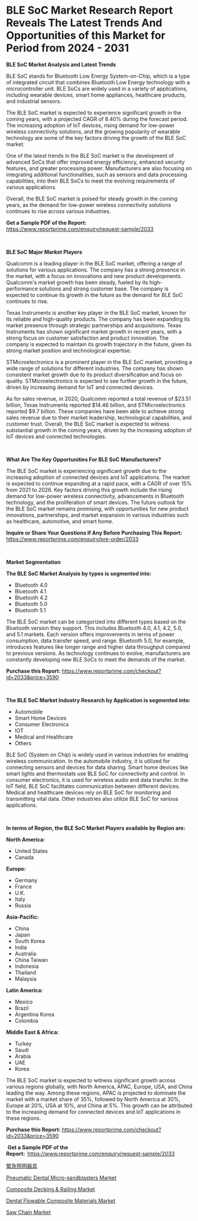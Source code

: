 <p><h1>BLE SoC Market Research Report Reveals The Latest Trends And Opportunities of this Market for Period from 2024 - 2031</h1></p><p><strong>BLE SoC Market Analysis and Latest Trends</strong></p>
<p><p>BLE SoC stands for Bluetooth Low Energy System-on-Chip, which is a type of integrated circuit that combines Bluetooth Low Energy technology with a microcontroller unit. BLE SoCs are widely used in a variety of applications, including wearable devices, smart home appliances, healthcare products, and industrial sensors.</p><p>The BLE SoC market is expected to experience significant growth in the coming years, with a projected CAGR of 8.40% during the forecast period. The increasing adoption of IoT devices, rising demand for low-power wireless connectivity solutions, and the growing popularity of wearable technology are some of the key factors driving the growth of the BLE SoC market.</p><p>One of the latest trends in the BLE SoC market is the development of advanced SoCs that offer improved energy efficiency, enhanced security features, and greater processing power. Manufacturers are also focusing on integrating additional functionalities, such as sensors and data processing capabilities, into their BLE SoCs to meet the evolving requirements of various applications.</p><p>Overall, the BLE SoC market is poised for steady growth in the coming years, as the demand for low-power wireless connectivity solutions continues to rise across various industries.</p></p>
<p><strong>Get a Sample PDF of the Report:&nbsp;</strong> <a href="https://www.reportprime.com/enquiry/request-sample/2033">https://www.reportprime.com/enquiry/request-sample/2033</a></p>
<p>&nbsp;</p>
<p><strong>BLE SoC Major Market Players</strong></p>
<p><p>Qualcomm is a leading player in the BLE SoC market, offering a range of solutions for various applications. The company has a strong presence in the market, with a focus on innovations and new product developments. Qualcomm's market growth has been steady, fueled by its high-performance solutions and strong customer base. The company is expected to continue its growth in the future as the demand for BLE SoC continues to rise.</p><p>Texas Instruments is another key player in the BLE SoC market, known for its reliable and high-quality products. The company has been expanding its market presence through strategic partnerships and acquisitions. Texas Instruments has shown significant market growth in recent years, with a strong focus on customer satisfaction and product innovation. The company is expected to maintain its growth trajectory in the future, given its strong market position and technological expertise.</p><p>STMicroelectronics is a prominent player in the BLE SoC market, providing a wide range of solutions for different industries. The company has shown consistent market growth due to its product diversification and focus on quality. STMicroelectronics is expected to see further growth in the future, driven by increasing demand for IoT and connected devices.</p><p>As for sales revenue, in 2020, Qualcomm reported a total revenue of $23.51 billion, Texas Instruments reported $14.46 billion, and STMicroelectronics reported $9.7 billion. These companies have been able to achieve strong sales revenue due to their market leadership, technological capabilities, and customer trust. Overall, the BLE SoC market is expected to witness substantial growth in the coming years, driven by the increasing adoption of IoT devices and connected technologies.</p></p>
<p>&nbsp;</p>
<p><strong>What Are The Key Opportunities For BLE SoC Manufacturers?</strong></p>
<p><p>The BLE SoC market is experiencing significant growth due to the increasing adoption of connected devices and IoT applications. The market is expected to continue expanding at a rapid pace, with a CAGR of over 15% from 2021 to 2026. Key factors driving this growth include the rising demand for low-power wireless connectivity, advancements in Bluetooth technology, and the proliferation of smart devices. The future outlook for the BLE SoC market remains promising, with opportunities for new product innovations, partnerships, and market expansion in various industries such as healthcare, automotive, and smart home.</p></p>
<p><strong>Inquire or Share Your Questions If Any Before Purchasing This Report:</strong> <a href="https://www.reportprime.com/enquiry/pre-order/2033">https://www.reportprime.com/enquiry/pre-order/2033</a></p>
<p>&nbsp;</p>
<p><strong>Market Segmentation</strong></p>
<p><strong>The BLE SoC Market Analysis by types is segmented into:</strong></p>
<p><ul><li>Bluetooth 4.0</li><li>Bluetooth 4.1</li><li>Bluetooth 4.2</li><li>Bluetooth 5.0</li><li>Bluetooth 5.1</li></ul></p>
<p><p>The BLE SoC market can be categorized into different types based on the Bluetooth version they support. This includes Bluetooth 4.0, 4.1, 4.2, 5.0, and 5.1 markets. Each version offers improvements in terms of power consumption, data transfer speed, and range. Bluetooth 5.0, for example, introduces features like longer range and higher data throughput compared to previous versions. As technology continues to evolve, manufacturers are constantly developing new BLE SoCs to meet the demands of the market.</p></p>
<p><strong>Purchase this Report:&nbsp;</strong><a href="https://www.reportprime.com/checkout?id=2033&price=3590">https://www.reportprime.com/checkout?id=2033&price=3590</a></p>
<p>&nbsp;</p>
<p><strong>The BLE SoC Market Industry Research by Application is segmented into:</strong></p>
<p><ul><li>Automobile</li><li>Smart Home Devices</li><li>Consumer Electronics</li><li>IOT</li><li>Medical and Healthcare</li><li>Others</li></ul></p>
<p><p>BLE SoC (System on Chip) is widely used in various industries for enabling wireless communication. In the automobile industry, it is utilized for connecting sensors and devices for data sharing. Smart home devices like smart lights and thermostats use BLE SoC for connectivity and control. In consumer electronics, it is used for wireless audio and data transfer. In the IoT field, BLE SoC facilitates communication between different devices. Medical and healthcare devices rely on BLE SoC for monitoring and transmitting vital data. Other industries also utilize BLE SoC for various applications.</p></p>
<p>&nbsp;</p>
<p><strong>In terms of Region, the BLE SoC Market Players available by Region are:</strong></p>
<p>
    <p> <strong> North America: </strong>
        <ul>
            <li>United States</li>
            <li>Canada</li>
        </ul>
        </p> 
    <p> <strong> Europe: </strong>
        <ul>
            <li>Germany</li>
            <li>France</li>
            <li>U.K.</li>
            <li>Italy</li>
            <li>Russia</li>
        </ul>
        </p> 
    <p> <strong> Asia-Pacific: </strong>
        <ul>
            <li>China</li>
            <li>Japan</li>
            <li>South Korea</li>
            <li>India</li>
            <li>Australia</li>
            <li>China Taiwan</li>
            <li>Indonesia</li>
            <li>Thailand</li>
            <li>Malaysia</li>
        </ul>
        </p> 
    <p> <strong> Latin America: </strong>
        <ul>
            <li>Mexico</li>
            <li>Brazil</li>
            <li>Argentina Korea</li>
            <li>Colombia</li>
        </ul>
        </p> 
    <p> <strong> Middle East & Africa: </strong>
        <ul>
            <li>Turkey</li>
            <li>Saudi</li>
            <li>Arabia</li>
            <li>UAE</li>
            <li>Korea</li>
        </ul>
    </p>
    </p>
<p><p>The BLE SoC market is expected to witness significant growth across various regions globally, with North America, APAC, Europe, USA, and China leading the way. Among these regions, APAC is projected to dominate the market with a market share of 35%, followed by North America at 30%, Europe at 20%, USA at 10%, and China at 5%. This growth can be attributed to the increasing demand for connected devices and IoT applications in these regions.</p></p>
<p><strong>Purchase this Report: </strong><a href="https://www.reportprime.com/checkout?id=2033&price=3590">https://www.reportprime.com/checkout?id=2033&price=3590</a></p>
<p>&nbsp;<strong>Get a Sample PDF of the Report:&nbsp;&nbsp;</strong><a href="https://www.reportprime.com/enquiry/request-sample/2033">https://www.reportprime.com/enquiry/request-sample/2033</a></p>
<p><strong></strong></p>
<p><p><a href="https://github.com/mohamedbakry57/Market-Research-Report-List-3/blob/main/827710911125.md">緊急照明器具</a></p><p><a href="https://www.linkedin.com/pulse/pneumatic-dental-micro-sandblasters-market-share-amp-new-trends-tygwc?trackingId=HzUmolG4n7L%2FmcSzRb50oA%3D%3D">Pneumatic Dental Micro-sandblasters Market</a></p><p><a href="https://cute-banjo-8ca.notion.site/Composite-Decking-Railing-Market-Size-Share-Trends-Analysis-Report-By-Material-By-Type-By-End-ee036d6cac0e4cd89622d84ef5afa2c9">Composite Decking & Railing Market</a></p><p><a href="https://www.linkedin.com/pulse/insights-dental-flowable-composite-materials-market-size-analysing-tdyec?trackingId=Ygq74907zl7dBfk5gxB87g%3D%3D">Dental Flowable Composite Materials Market</a></p><p><a href="https://view.publitas.com/reportprime-1/saw-chain-market-dynamics-2024-2031-also-about-its-market-trends-projections-and-opportunities/">Saw Chain Market</a></p></p>
